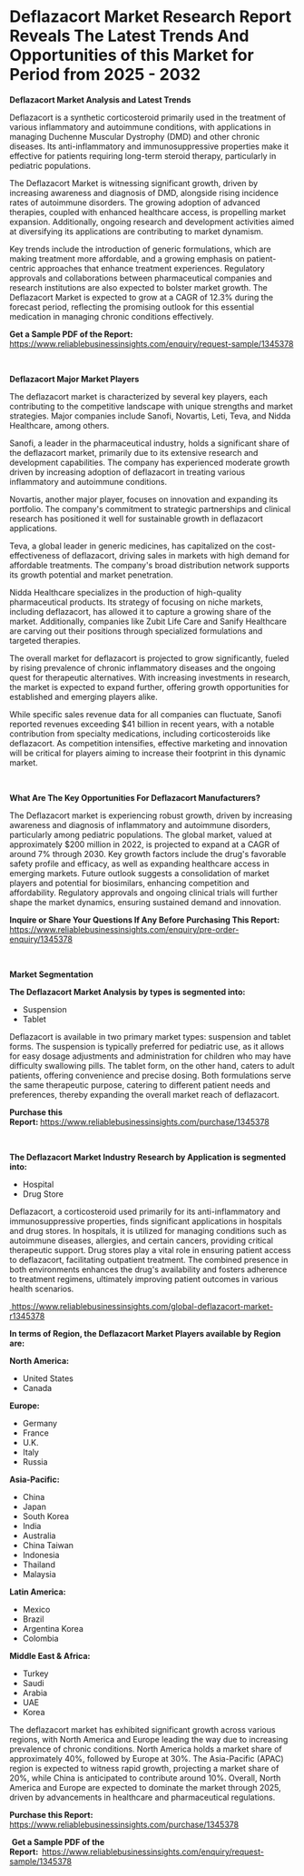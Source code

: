 <p><h1>Deflazacort Market Research Report Reveals The Latest Trends And Opportunities of this Market for Period from 2025 - 2032</h1></p><p><strong>Deflazacort Market Analysis and Latest Trends</strong></p>
<p><p>Deflazacort is a synthetic corticosteroid primarily used in the treatment of various inflammatory and autoimmune conditions, with applications in managing Duchenne Muscular Dystrophy (DMD) and other chronic diseases. Its anti-inflammatory and immunosuppressive properties make it effective for patients requiring long-term steroid therapy, particularly in pediatric populations.</p><p>The Deflazacort Market is witnessing significant growth, driven by increasing awareness and diagnosis of DMD, alongside rising incidence rates of autoimmune disorders. The growing adoption of advanced therapies, coupled with enhanced healthcare access, is propelling market expansion. Additionally, ongoing research and development activities aimed at diversifying its applications are contributing to market dynamism.</p><p>Key trends include the introduction of generic formulations, which are making treatment more affordable, and a growing emphasis on patient-centric approaches that enhance treatment experiences. Regulatory approvals and collaborations between pharmaceutical companies and research institutions are also expected to bolster market growth. The Deflazacort Market is expected to grow at a CAGR of 12.3% during the forecast period, reflecting the promising outlook for this essential medication in managing chronic conditions effectively.</p></p>
<p><strong>Get a Sample PDF of the Report:&nbsp;</strong> <a href="https://www.reliablebusinessinsights.com/enquiry/request-sample/1345378?utm_campaign=2306&utm_medium=2&utm_source=Github&utm_content=ia&utm_term=19042025&utm_id=deflazacort">https://www.reliablebusinessinsights.com/enquiry/request-sample/1345378</a></p>
<p>&nbsp;</p>
<p><strong>Deflazacort Major Market Players</strong></p>
<p><p>The deflazacort market is characterized by several key players, each contributing to the competitive landscape with unique strengths and market strategies. Major companies include Sanofi, Novartis, Leti, Teva, and Nidda Healthcare, among others.</p><p>Sanofi, a leader in the pharmaceutical industry, holds a significant share of the deflazacort market, primarily due to its extensive research and development capabilities. The company has experienced moderate growth driven by increasing adoption of deflazacort in treating various inflammatory and autoimmune conditions.</p><p>Novartis, another major player, focuses on innovation and expanding its portfolio. The company's commitment to strategic partnerships and clinical research has positioned it well for sustainable growth in deflazacort applications.</p><p>Teva, a global leader in generic medicines, has capitalized on the cost-effectiveness of deflazacort, driving sales in markets with high demand for affordable treatments. The company's broad distribution network supports its growth potential and market penetration.</p><p>Nidda Healthcare specializes in the production of high-quality pharmaceutical products. Its strategy of focusing on niche markets, including deflazacort, has allowed it to capture a growing share of the market. Additionally, companies like Zubit Life Care and Sanify Healthcare are carving out their positions through specialized formulations and targeted therapies.</p><p>The overall market for deflazacort is projected to grow significantly, fueled by rising prevalence of chronic inflammatory diseases and the ongoing quest for therapeutic alternatives. With increasing investments in research, the market is expected to expand further, offering growth opportunities for established and emerging players alike.</p><p>While specific sales revenue data for all companies can fluctuate, Sanofi reported revenues exceeding $41 billion in recent years, with a notable contribution from specialty medications, including corticosteroids like deflazacort. As competition intensifies, effective marketing and innovation will be critical for players aiming to increase their footprint in this dynamic market.</p></p>
<p>&nbsp;</p>
<p><strong>What Are The Key Opportunities For Deflazacort Manufacturers?</strong></p>
<p><p>The Deflazacort market is experiencing robust growth, driven by increasing awareness and diagnosis of inflammatory and autoimmune disorders, particularly among pediatric populations. The global market, valued at approximately $200 million in 2022, is projected to expand at a CAGR of around 7% through 2030. Key growth factors include the drug's favorable safety profile and efficacy, as well as expanding healthcare access in emerging markets. Future outlook suggests a consolidation of market players and potential for biosimilars, enhancing competition and affordability. Regulatory approvals and ongoing clinical trials will further shape the market dynamics, ensuring sustained demand and innovation.</p></p>
<p><strong>Inquire or Share Your Questions If Any Before Purchasing This Report:</strong> <a href="https://www.reliablebusinessinsights.com/enquiry/pre-order-enquiry/1345378?utm_campaign=2306&utm_medium=2&utm_source=Github&utm_content=ia&utm_term=19042025&utm_id=deflazacort">https://www.reliablebusinessinsights.com/enquiry/pre-order-enquiry/1345378</a></p>
<p>&nbsp;</p>
<p><strong>Market Segmentation</strong></p>
<p><strong>The Deflazacort Market Analysis by types is segmented into:</strong></p>
<p><ul><li>Suspension</li><li>Tablet</li></ul></p>
<p><p>Deflazacort is available in two primary market types: suspension and tablet forms. The suspension is typically preferred for pediatric use, as it allows for easy dosage adjustments and administration for children who may have difficulty swallowing pills. The tablet form, on the other hand, caters to adult patients, offering convenience and precise dosing. Both formulations serve the same therapeutic purpose, catering to different patient needs and preferences, thereby expanding the overall market reach of deflazacort.</p></p>
<p><strong>Purchase this Report:&nbsp;</strong><a href="https://www.reliablebusinessinsights.com/purchase/1345378?utm_campaign=2306&utm_medium=2&utm_source=Github&utm_content=ia&utm_term=19042025&utm_id=deflazacort">https://www.reliablebusinessinsights.com/purchase/1345378</a></p>
<p>&nbsp;</p>
<p><strong>The Deflazacort Market Industry Research by Application is segmented into:</strong></p>
<p><ul><li>Hospital</li><li>Drug Store</li></ul></p>
<p><p>Deflazacort, a corticosteroid used primarily for its anti-inflammatory and immunosuppressive properties, finds significant applications in hospitals and drug stores. In hospitals, it is utilized for managing conditions such as autoimmune diseases, allergies, and certain cancers, providing critical therapeutic support. Drug stores play a vital role in ensuring patient access to deflazacort, facilitating outpatient treatment. The combined presence in both environments enhances the drug's availability and fosters adherence to treatment regimens, ultimately improving patient outcomes in various health scenarios.</p></p>
<p><a href="https://www.reliablebusinessinsights.com/global-deflazacort-market-r1345378?utm_campaign=2306&utm_medium=2&utm_source=Github&utm_content=ia&utm_term=19042025&utm_id=deflazacort">&nbsp;https://www.reliablebusinessinsights.com/global-deflazacort-market-r1345378</a></p>
<p><strong>In terms of Region, the Deflazacort Market Players available by Region are:</strong></p>
<p>
    <p> <strong> North America: </strong>
        <ul>
            <li>United States</li>
            <li>Canada</li>
        </ul>
        </p> 
    <p> <strong> Europe: </strong>
        <ul>
            <li>Germany</li>
            <li>France</li>
            <li>U.K.</li>
            <li>Italy</li>
            <li>Russia</li>
        </ul>
        </p> 
    <p> <strong> Asia-Pacific: </strong>
        <ul>
            <li>China</li>
            <li>Japan</li>
            <li>South Korea</li>
            <li>India</li>
            <li>Australia</li>
            <li>China Taiwan</li>
            <li>Indonesia</li>
            <li>Thailand</li>
            <li>Malaysia</li>
        </ul>
        </p> 
    <p> <strong> Latin America: </strong>
        <ul>
            <li>Mexico</li>
            <li>Brazil</li>
            <li>Argentina Korea</li>
            <li>Colombia</li>
        </ul>
        </p> 
    <p> <strong> Middle East & Africa: </strong>
        <ul>
            <li>Turkey</li>
            <li>Saudi</li>
            <li>Arabia</li>
            <li>UAE</li>
            <li>Korea</li>
        </ul>
    </p>
    </p>
<p><p>The deflazacort market has exhibited significant growth across various regions, with North America and Europe leading the way due to increasing prevalence of chronic conditions. North America holds a market share of approximately 40%, followed by Europe at 30%. The Asia-Pacific (APAC) region is expected to witness rapid growth, projecting a market share of 20%, while China is anticipated to contribute around 10%. Overall, North America and Europe are expected to dominate the market through 2025, driven by advancements in healthcare and pharmaceutical regulations.</p></p>
<p><strong>Purchase this Report: </strong><a href="https://www.reliablebusinessinsights.com/purchase/1345378?utm_campaign=2306&utm_medium=2&utm_source=Github&utm_content=ia&utm_term=19042025&utm_id=deflazacort">https://www.reliablebusinessinsights.com/purchase/1345378</a></p>
<p>&nbsp;<strong>Get a Sample PDF of the Report:&nbsp;&nbsp;</strong><a href="https://www.reliablebusinessinsights.com/enquiry/request-sample/1345378?utm_campaign=2306&utm_medium=2&utm_source=Github&utm_content=ia&utm_term=19042025&utm_id=deflazacort">https://www.reliablebusinessinsights.com/enquiry/request-sample/1345378</a></p>
<p><strong></strong></p>
<p><p></p><p></p><p></p></p>